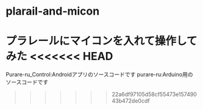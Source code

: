 # plarail-and-micon
プラレールにマイコンを入れて操作してみた
<<<<<<< HEAD
=======

Purare-ru_Control:Androidアプリのソースコードです
purare-ru:Arduino用のソースコードです
>>>>>>> 22a6df97105d58cf55473e15749043b472de0cdf
